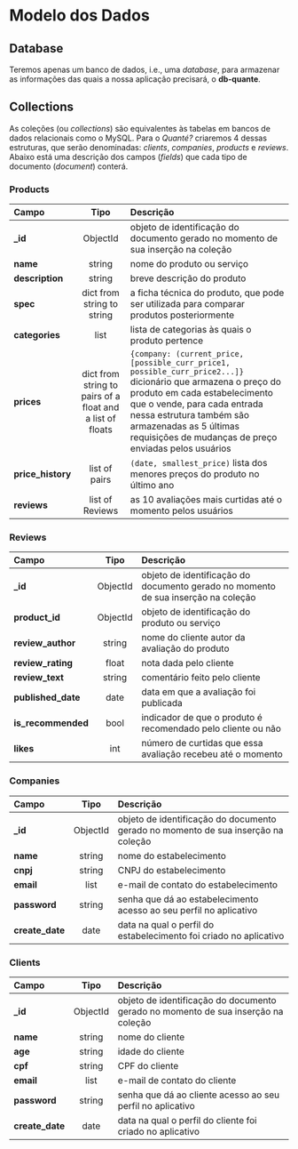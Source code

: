 # Modelo dos Dados

## Database

Teremos apenas um banco de dados, i.e., uma _database_, para armazenar as informações das quais a nossa aplicação precisará, o **db-quante**.

## Collections

As coleções (ou _collections_) são equivalentes às tabelas em bancos de dados relacionais como o MySQL. Para o _Quanté?_ criaremos 4 dessas estruturas, que serão denominadas: _clients_, _companies_, _products_ e _reviews_. Abaixo está uma descrição dos campos (_fields_) que cada tipo de documento (_document_) conterá. 

### Products


Campo | Tipo | Descrição
:--- | :---: | :---- |
**_id** | ObjectId | objeto de identificação do documento gerado no momento de sua inserção na coleção |
**name** | string | nome do produto ou serviço |
**description** | string | breve descrição do produto |
**spec** | dict from string to string | a ficha técnica do produto, que pode ser utilizada para comparar produtos posteriormente|
**categories** | list | lista de categorias às quais o produto pertence |
**prices** | dict from string to pairs of a float and a list of floats |  `{company: (current_price, [possible_curr_price1, possible_curr_price2...]}` dicionário que armazena o preço do produto em cada estabelecimento que o vende, para cada entrada nessa estrutura também são armazenadas as 5 últimas requisições de mudanças de preço enviadas pelos usuários |
**price_history** | list of pairs | `(date, smallest_price)` lista dos menores preços do produto no último ano |
**reviews** | list of Reviews | as 10 avaliações mais curtidas até o momento pelos usuários |


### Reviews

Campo | Tipo | Descrição
:--- | :---: | :---- |
**_id** | ObjectId | objeto de identificação do documento gerado no momento de sua inserção na coleção |
**product_id** | ObjectId | objeto de identificação do produto ou serviço |
**review_author** | string | nome do cliente autor da avaliação do produto |
**review_rating** | float | nota dada pelo cliente |
**review_text** | string | comentário feito pelo cliente |
**published_date** | date | data em que a avaliação foi publicada |
**is_recommended** | bool | indicador de que o produto é recomendado pelo cliente ou não |
**likes** | int | número de curtidas que essa avaliação recebeu até o momento |

### Companies

Campo | Tipo | Descrição
:--- | :---: | :---- |
**_id** | ObjectId | objeto de identificação do documento gerado no momento de sua inserção na coleção |
**name** | string | nome do estabelecimento |
**cnpj** | string | CNPJ do estabelecimento |
**email** | list | e-mail de contato do estabelecimento |
**password** | string | senha que dá ao estabelecimento acesso ao seu perfil no aplicativo |
**create_date** | date | data na qual o perfil do estabelecimento foi criado no aplicativo |

### Clients

Campo | Tipo | Descrição
:--- | :---: | :---- |
**_id** | ObjectId | objeto de identificação do documento gerado no momento de sua inserção na coleção |
**name** | string | nome do cliente |
**age** | string | idade do cliente |
**cpf** | string | CPF do cliente |
**email** | list | e-mail de contato do cliente |
**password** | string | senha que dá ao cliente acesso ao seu perfil no aplicativo |
**create_date** | date | data na qual o perfil do cliente foi criado no aplicativo |


